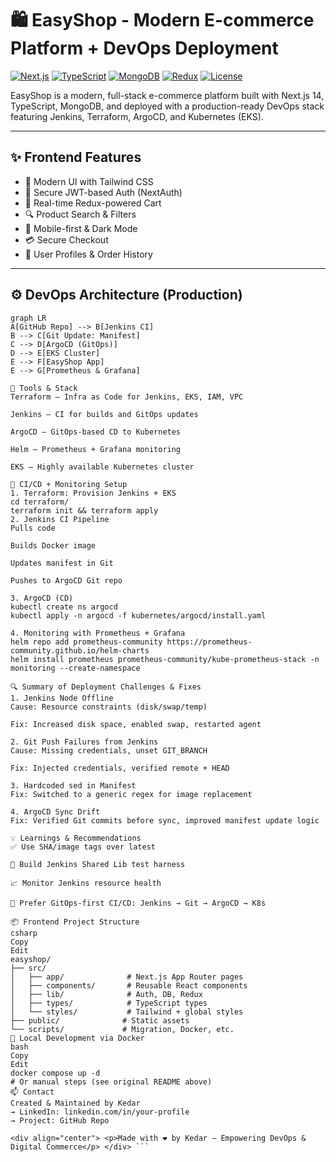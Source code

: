 # 🛍️ EasyShop - Modern E-commerce Platform + DevOps Deployment

[![Next.js](https://img.shields.io/badge/Next.js-14.1.0-black?style=flat-square&logo=next.js)](https://nextjs.org/)
[![TypeScript](https://img.shields.io/badge/TypeScript-5.0.0-blue?style=flat-square&logo=typescript)](https://www.typescriptlang.org/)
[![MongoDB](https://img.shields.io/badge/MongoDB-8.1.1-green?style=flat-square&logo=mongodb)](https://www.mongodb.com/)
[![Redux](https://img.shields.io/badge/Redux-2.2.1-purple?style=flat-square&logo=redux)](https://redux.js.org/)
[![License](https://img.shields.io/badge/License-MIT-yellow.svg)](LICENSE)

EasyShop is a modern, full-stack e-commerce platform built with Next.js 14, TypeScript, MongoDB, and deployed with a production-ready DevOps stack featuring Jenkins, Terraform, ArgoCD, and Kubernetes (EKS).

---

## ✨ Frontend Features

- 🎨 Modern UI with Tailwind CSS
- 🔐 Secure JWT-based Auth (NextAuth)
- 🛒 Real-time Redux-powered Cart
- 🔍 Product Search & Filters
- 📱 Mobile-first & Dark Mode
- 💳 Secure Checkout
- 👤 User Profiles & Order History

---

## ⚙️ DevOps Architecture (Production)

```mermaid
graph LR
A[GitHub Repo] --> B[Jenkins CI]
B --> C[Git Update: Manifest]
C --> D[ArgoCD (GitOps)]
D --> E[EKS Cluster]
E --> F[EasyShop App]
E --> G[Prometheus & Grafana]

🔧 Tools & Stack
Terraform – Infra as Code for Jenkins, EKS, IAM, VPC

Jenkins – CI for builds and GitOps updates

ArgoCD – GitOps-based CD to Kubernetes

Helm – Prometheus + Grafana monitoring

EKS – Highly available Kubernetes cluster

🚀 CI/CD + Monitoring Setup
1. Terraform: Provision Jenkins + EKS
cd terraform/
terraform init && terraform apply
2. Jenkins CI Pipeline
Pulls code

Builds Docker image

Updates manifest in Git

Pushes to ArgoCD Git repo

3. ArgoCD (CD)
kubectl create ns argocd
kubectl apply -n argocd -f kubernetes/argocd/install.yaml

4. Monitoring with Prometheus + Grafana
helm repo add prometheus-community https://prometheus-community.github.io/helm-charts
helm install prometheus prometheus-community/kube-prometheus-stack -n monitoring --create-namespace

🔍 Summary of Deployment Challenges & Fixes
1. Jenkins Node Offline
Cause: Resource constraints (disk/swap/temp)

Fix: Increased disk space, enabled swap, restarted agent

2. Git Push Failures from Jenkins
Cause: Missing credentials, unset GIT_BRANCH

Fix: Injected credentials, verified remote + HEAD

3. Hardcoded sed in Manifest
Fix: Switched to a generic regex for image replacement

4. ArgoCD Sync Drift
Fix: Verified Git commits before sync, improved manifest update logic

💡 Learnings & Recommendations
✅ Use SHA/image tags over latest

🧪 Build Jenkins Shared Lib test harness

📈 Monitor Jenkins resource health

🔁 Prefer GitOps-first CI/CD: Jenkins → Git → ArgoCD → K8s

📦 Frontend Project Structure
csharp
Copy
Edit
easyshop/
├── src/
│   ├── app/              # Next.js App Router pages
│   ├── components/       # Reusable React components
│   ├── lib/              # Auth, DB, Redux
│   ├── types/            # TypeScript types
│   └── styles/           # Tailwind + global styles
├── public/              # Static assets
└── scripts/             # Migration, Docker, etc.
🐳 Local Development via Docker
bash
Copy
Edit
docker compose up -d
# Or manual steps (see original README above)
📫 Contact
Created & Maintained by Kedar
→ LinkedIn: linkedin.com/in/your-profile
→ Project: GitHub Repo

<div align="center"> <p>Made with ❤️ by Kedar — Empowering DevOps & Digital Commerce</p> </div> ```
